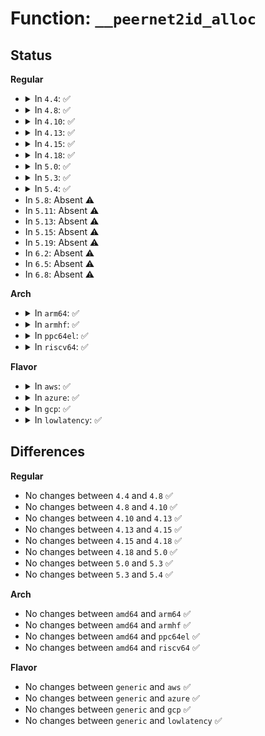 # Function: <code>__peernet2id_alloc</code>

## Status
<b>Regular</b>
<ul>
<li>
<details>
<summary>In <code>4.4</code>: ✅</summary>

```c
int __peernet2id_alloc(struct net *net, struct net *peer, bool *alloc);
```

**Collision:** Unique Static

**Inline:** No

**Transformation:** False

**Instances:**

```
In net/core/net_namespace.c (ffffffff8170fb40)
Location: net/core/net_namespace.c:180
Inline: False
Direct callers:
  - net/core/net_namespace.c:peernet2id_alloc
  - net/core/net_namespace.c:rtnl_net_newid
  - net/core/net_namespace.c:peernet2id
  - net/core/net_namespace.c:cleanup_net
```
**Symbols:**

```
ffffffff8170fb40-ffffffff8170fbcc: __peernet2id_alloc (STB_LOCAL)
```
</details>
</li>
<li>
<details>
<summary>In <code>4.8</code>: ✅</summary>

```c
int __peernet2id_alloc(struct net *net, struct net *peer, bool *alloc);
```

**Collision:** Unique Static

**Inline:** No

**Transformation:** False

**Instances:**

```
In net/core/net_namespace.c (ffffffff81777470)
Location: net/core/net_namespace.c:180
Inline: False
Direct callers:
  - net/core/net_namespace.c:rtnl_net_newid
  - net/core/net_namespace.c:cleanup_net
  - net/core/net_namespace.c:peernet2id
  - net/core/net_namespace.c:peernet2id_alloc
```
**Symbols:**

```
ffffffff81777470-ffffffff817774fc: __peernet2id_alloc (STB_LOCAL)
```
</details>
</li>
<li>
<details>
<summary>In <code>4.10</code>: ✅</summary>

```c
int __peernet2id_alloc(struct net *net, struct net *peer, bool *alloc);
```

**Collision:** Unique Static

**Inline:** No

**Transformation:** False

**Instances:**

```
In net/core/net_namespace.c (ffffffff817a4470)
Location: net/core/net_namespace.c:185
Inline: False
Direct callers:
  - net/core/net_namespace.c:rtnl_net_newid
  - net/core/net_namespace.c:cleanup_net
  - net/core/net_namespace.c:peernet2id
  - net/core/net_namespace.c:peernet2id_alloc
```
**Symbols:**

```
ffffffff817a4470-ffffffff817a44fc: __peernet2id_alloc (STB_LOCAL)
```
</details>
</li>
<li>
<details>
<summary>In <code>4.13</code>: ✅</summary>

```c
int __peernet2id_alloc(struct net *net, struct net *peer, bool *alloc);
```

**Collision:** Unique Static

**Inline:** No

**Transformation:** False

**Instances:**

```
In net/core/net_namespace.c (ffffffff817c25e0)
Location: net/core/net_namespace.c:188
Inline: False
Direct callers:
  - net/core/net_namespace.c:rtnl_net_newid
  - net/core/net_namespace.c:cleanup_net
  - net/core/net_namespace.c:peernet2id
  - net/core/net_namespace.c:peernet2id_alloc
```
**Symbols:**

```
ffffffff817c25e0-ffffffff817c2663: __peernet2id_alloc (STB_LOCAL)
```
</details>
</li>
<li>
<details>
<summary>In <code>4.15</code>: ✅</summary>

```c
int __peernet2id_alloc(struct net *net, struct net *peer, bool *alloc);
```

**Collision:** Unique Static

**Inline:** No

**Transformation:** False

**Instances:**

```
In net/core/net_namespace.c (ffffffff8183c630)
Location: net/core/net_namespace.c:188
Inline: False
Direct callers:
  - net/core/net_namespace.c:rtnl_net_newid
  - net/core/net_namespace.c:cleanup_net
  - net/core/net_namespace.c:peernet2id
  - net/core/net_namespace.c:peernet2id_alloc
```
**Symbols:**

```
ffffffff8183c630-ffffffff8183c6e3: __peernet2id_alloc (STB_LOCAL)
```
</details>
</li>
<li>
<details>
<summary>In <code>4.18</code>: ✅</summary>

```c
int __peernet2id_alloc(struct net *net, struct net *peer, bool *alloc);
```

**Collision:** Unique Static

**Inline:** No

**Transformation:** False

**Instances:**

```
In net/core/net_namespace.c (ffffffff81886750)
Location: net/core/net_namespace.c:199
Inline: False
Direct callers:
  - net/core/net_namespace.c:rtnl_net_newid
  - net/core/net_namespace.c:cleanup_net
  - net/core/net_namespace.c:peernet2id
  - net/core/net_namespace.c:peernet2id_alloc
  - net/core/net_namespace.c:peernet2id_alloc
```
**Symbols:**

```
ffffffff81886750-ffffffff818867d1: __peernet2id_alloc (STB_LOCAL)
```
</details>
</li>
<li>
<details>
<summary>In <code>5.0</code>: ✅</summary>

```c
int __peernet2id_alloc(struct net *net, struct net *peer, bool *alloc);
```

**Collision:** Unique Static

**Inline:** No

**Transformation:** False

**Instances:**

```
In net/core/net_namespace.c (ffffffff818a6e40)
Location: net/core/net_namespace.c:199
Inline: False
Direct callers:
  - net/core/net_namespace.c:rtnl_net_dumpid_one
  - net/core/net_namespace.c:rtnl_net_newid
  - net/core/net_namespace.c:cleanup_net
  - net/core/net_namespace.c:peernet2id
  - net/core/net_namespace.c:peernet2id_alloc
  - net/core/net_namespace.c:peernet2id_alloc
```
**Symbols:**

```
ffffffff818a6e40-ffffffff818a6ec1: __peernet2id_alloc (STB_LOCAL)
```
</details>
</li>
<li>
<details>
<summary>In <code>5.3</code>: ✅</summary>

```c
int __peernet2id_alloc(struct net *net, struct net *peer, bool *alloc);
```

**Collision:** Unique Static

**Inline:** No

**Transformation:** False

**Instances:**

```
In net/core/net_namespace.c (ffffffff818f22d0)
Location: net/core/net_namespace.c:218
Inline: False
Direct callers:
  - net/core/net_namespace.c:rtnl_net_dumpid_one
  - net/core/net_namespace.c:rtnl_net_newid
  - net/core/net_namespace.c:cleanup_net
  - net/core/net_namespace.c:peernet2id
  - net/core/net_namespace.c:peernet2id_alloc
  - net/core/net_namespace.c:peernet2id_alloc
```
**Symbols:**

```
ffffffff818f22d0-ffffffff818f2346: __peernet2id_alloc (STB_LOCAL)
```
</details>
</li>
<li>
<details>
<summary>In <code>5.4</code>: ✅</summary>

```c
int __peernet2id_alloc(struct net *net, struct net *peer, bool *alloc);
```

**Collision:** Unique Static

**Inline:** No

**Transformation:** False

**Instances:**

```
In net/core/net_namespace.c (ffffffff81924220)
Location: net/core/net_namespace.c:218
Inline: False
Direct callers:
  - net/core/net_namespace.c:rtnl_net_dumpid_one
  - net/core/net_namespace.c:rtnl_net_newid
  - net/core/net_namespace.c:cleanup_net
  - net/core/net_namespace.c:peernet2id
  - net/core/net_namespace.c:peernet2id_alloc
  - net/core/net_namespace.c:peernet2id_alloc
```
**Symbols:**

```
ffffffff81924220-ffffffff81924296: __peernet2id_alloc (STB_LOCAL)
```
</details>
</li>
<li>
In <code>5.8</code>: Absent ⚠️
</li>
<li>
In <code>5.11</code>: Absent ⚠️
</li>
<li>
In <code>5.13</code>: Absent ⚠️
</li>
<li>
In <code>5.15</code>: Absent ⚠️
</li>
<li>
In <code>5.19</code>: Absent ⚠️
</li>
<li>
In <code>6.2</code>: Absent ⚠️
</li>
<li>
In <code>6.5</code>: Absent ⚠️
</li>
<li>
In <code>6.8</code>: Absent ⚠️
</li>
</ul>
<b>Arch</b>
<ul>
<li>
<details>
<summary>In <code>arm64</code>: ✅</summary>

```c
int __peernet2id_alloc(struct net *net, struct net *peer, bool *alloc);
```

**Collision:** Unique Static

**Inline:** No

**Transformation:** False

**Instances:**

```
In net/core/net_namespace.c (ffff800010bbfbb0)
Location: net/core/net_namespace.c:218
Inline: False
Direct callers:
  - net/core/net_namespace.c:rtnl_net_dumpid_one
  - net/core/net_namespace.c:rtnl_net_newid
  - net/core/net_namespace.c:cleanup_net
  - net/core/net_namespace.c:peernet2id
  - net/core/net_namespace.c:peernet2id_alloc
```
**Symbols:**

```
ffff800010bbfbb0-ffff800010bbfc5c: __peernet2id_alloc (STB_LOCAL)
```
</details>
</li>
<li>
<details>
<summary>In <code>armhf</code>: ✅</summary>

```c
int __peernet2id_alloc(struct net *net, struct net *peer, bool *alloc);
```

**Collision:** Unique Static

**Inline:** No

**Transformation:** False

**Instances:**

```
In net/core/net_namespace.c (c0cdb638)
Location: net/core/net_namespace.c:218
Inline: False
Direct callers:
  - net/core/net_namespace.c:rtnl_net_dumpid_one
  - net/core/net_namespace.c:rtnl_net_newid
  - net/core/net_namespace.c:cleanup_net
  - net/core/net_namespace.c:peernet2id
  - net/core/net_namespace.c:peernet2id_alloc
  - net/core/net_namespace.c:peernet2id_alloc
```
**Symbols:**

```
c0cdb638-c0cdb6cc: __peernet2id_alloc (STB_LOCAL)
```
</details>
</li>
<li>
<details>
<summary>In <code>ppc64el</code>: ✅</summary>

```c
int __peernet2id_alloc(struct net *net, struct net *peer, bool *alloc);
```

**Collision:** Unique Static

**Inline:** No

**Transformation:** False

**Instances:**

```
In net/core/net_namespace.c (c000000000c98ef0)
Location: net/core/net_namespace.c:218
Inline: False
Direct callers:
  - net/core/net_namespace.c:rtnl_net_dumpid_one
  - net/core/net_namespace.c:rtnl_net_newid
  - net/core/net_namespace.c:cleanup_net
  - net/core/net_namespace.c:peernet2id
  - net/core/net_namespace.c:peernet2id_alloc
  - net/core/net_namespace.c:peernet2id_alloc
```
**Symbols:**

```
c000000000c98ef0-c000000000c98fe8: __peernet2id_alloc (STB_LOCAL)
```
</details>
</li>
<li>
<details>
<summary>In <code>riscv64</code>: ✅</summary>

```c
int __peernet2id_alloc(struct net *net, struct net *peer, bool *alloc);
```

**Collision:** Unique Static

**Inline:** No

**Transformation:** False

**Instances:**

```
In net/core/net_namespace.c (ffffffe00074d478)
Location: net/core/net_namespace.c:218
Inline: False
Direct callers:
  - net/core/net_namespace.c:rtnl_net_dumpid_one
  - net/core/net_namespace.c:rtnl_net_newid
  - net/core/net_namespace.c:cleanup_net
  - net/core/net_namespace.c:peernet2id
  - net/core/net_namespace.c:peernet2id_alloc
  - net/core/net_namespace.c:peernet2id_alloc
```
**Symbols:**

```
ffffffe00074d478-ffffffe00074d512: __peernet2id_alloc (STB_LOCAL)
```
</details>
</li>
</ul>
<b>Flavor</b>
<ul>
<li>
<details>
<summary>In <code>aws</code>: ✅</summary>

```c
int __peernet2id_alloc(struct net *net, struct net *peer, bool *alloc);
```

**Collision:** Unique Static

**Inline:** No

**Transformation:** False

**Instances:**

```
In net/core/net_namespace.c (ffffffff818c4220)
Location: net/core/net_namespace.c:218
Inline: False
Direct callers:
  - net/core/net_namespace.c:rtnl_net_dumpid_one
  - net/core/net_namespace.c:rtnl_net_newid
  - net/core/net_namespace.c:cleanup_net
  - net/core/net_namespace.c:peernet2id
  - net/core/net_namespace.c:peernet2id_alloc
  - net/core/net_namespace.c:peernet2id_alloc
```
**Symbols:**

```
ffffffff818c4220-ffffffff818c4296: __peernet2id_alloc (STB_LOCAL)
```
</details>
</li>
<li>
<details>
<summary>In <code>azure</code>: ✅</summary>

```c
int __peernet2id_alloc(struct net *net, struct net *peer, bool *alloc);
```

**Collision:** Unique Static

**Inline:** No

**Transformation:** False

**Instances:**

```
In net/core/net_namespace.c (ffffffff8187e160)
Location: net/core/net_namespace.c:218
Inline: False
Direct callers:
  - net/core/net_namespace.c:rtnl_net_dumpid_one
  - net/core/net_namespace.c:rtnl_net_newid
  - net/core/net_namespace.c:cleanup_net
  - net/core/net_namespace.c:peernet2id
  - net/core/net_namespace.c:peernet2id_alloc
  - net/core/net_namespace.c:peernet2id_alloc
```
**Symbols:**

```
ffffffff8187e160-ffffffff8187e1d6: __peernet2id_alloc (STB_LOCAL)
```
</details>
</li>
<li>
<details>
<summary>In <code>gcp</code>: ✅</summary>

```c
int __peernet2id_alloc(struct net *net, struct net *peer, bool *alloc);
```

**Collision:** Unique Static

**Inline:** No

**Transformation:** False

**Instances:**

```
In net/core/net_namespace.c (ffffffff81915220)
Location: net/core/net_namespace.c:218
Inline: False
Direct callers:
  - net/core/net_namespace.c:rtnl_net_dumpid_one
  - net/core/net_namespace.c:rtnl_net_newid
  - net/core/net_namespace.c:cleanup_net
  - net/core/net_namespace.c:peernet2id
  - net/core/net_namespace.c:peernet2id_alloc
  - net/core/net_namespace.c:peernet2id_alloc
```
**Symbols:**

```
ffffffff81915220-ffffffff81915296: __peernet2id_alloc (STB_LOCAL)
```
</details>
</li>
<li>
<details>
<summary>In <code>lowlatency</code>: ✅</summary>

```c
int __peernet2id_alloc(struct net *net, struct net *peer, bool *alloc);
```

**Collision:** Unique Static

**Inline:** No

**Transformation:** False

**Instances:**

```
In net/core/net_namespace.c (ffffffff81936400)
Location: net/core/net_namespace.c:218
Inline: False
Direct callers:
  - net/core/net_namespace.c:rtnl_net_dumpid_one
  - net/core/net_namespace.c:rtnl_net_newid
  - net/core/net_namespace.c:cleanup_net
  - net/core/net_namespace.c:peernet2id
  - net/core/net_namespace.c:peernet2id_alloc
  - net/core/net_namespace.c:peernet2id_alloc
```
**Symbols:**

```
ffffffff81936400-ffffffff81936476: __peernet2id_alloc (STB_LOCAL)
```
</details>
</li>
</ul>

## Differences
<b>Regular</b>
<ul>
<li>
No changes between <code>4.4</code> and <code>4.8</code> ✅
</li>
<li>
No changes between <code>4.8</code> and <code>4.10</code> ✅
</li>
<li>
No changes between <code>4.10</code> and <code>4.13</code> ✅
</li>
<li>
No changes between <code>4.13</code> and <code>4.15</code> ✅
</li>
<li>
No changes between <code>4.15</code> and <code>4.18</code> ✅
</li>
<li>
No changes between <code>4.18</code> and <code>5.0</code> ✅
</li>
<li>
No changes between <code>5.0</code> and <code>5.3</code> ✅
</li>
<li>
No changes between <code>5.3</code> and <code>5.4</code> ✅
</li>
</ul>
<b>Arch</b>
<ul>
<li>
No changes between <code>amd64</code> and <code>arm64</code> ✅
</li>
<li>
No changes between <code>amd64</code> and <code>armhf</code> ✅
</li>
<li>
No changes between <code>amd64</code> and <code>ppc64el</code> ✅
</li>
<li>
No changes between <code>amd64</code> and <code>riscv64</code> ✅
</li>
</ul>
<b>Flavor</b>
<ul>
<li>
No changes between <code>generic</code> and <code>aws</code> ✅
</li>
<li>
No changes between <code>generic</code> and <code>azure</code> ✅
</li>
<li>
No changes between <code>generic</code> and <code>gcp</code> ✅
</li>
<li>
No changes between <code>generic</code> and <code>lowlatency</code> ✅
</li>
</ul>
